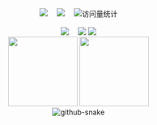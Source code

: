 <div align="center">
  

  <!-- profile logo 个人资料徽标 -->
  <div align="center">
    <a href="https://zone.ivan-zhang.com.cn/"><img src="https://img.shields.io/badge/Website-博客-blue" /></a>&emsp;
    <a href="https://www.researchgate.net/profile/Yifan-Zhang-253/"><img src="https://img.shields.io/badge/RG-ResearchGate-blue" /></a>&emsp;
  <!-- visitor statistics logo 访问量统计徽标 -->
    <img src="https://komarev.com/ghpvc/?username=ZhangIvan1&label=Views&color=0e75b6&style=flat" alt="访问量统计" />
</div> <br>

<!-- metrics 基础资料 -->
<picture>
<img src="https://cdn.jsdelivr.net/gh/ZhangIvan1/ZhangIvan1/assets/images/cxyduck.gif" />&emsp;
<img src="https://cdn.jsdelivr.net/gh/ZhangIvan1/ZhangIvan1/github-metrics/base.svg" />
<img src="https://cdn.jsdelivr.net/gh/ZhangIvan1/ZhangIvan1/assets/images/cxyduck.gif" />
</picture><br>

<!-- GitHub 数据统计 -->
<img align="" height="137px" src="https://github-readme-stats-git-masterrstaa-rickstaa.vercel.app/api?username=ZhangIvan1&hide_title=true&hide_border=true&show_icons=true&include_all_commits=true&line_height=21text_color=000&icon_color=000&bg_color=0,ea6161,ffc64d,fffc4d,52fa5a&theme=graywhite" />
<img align="" height="137px" src="https://github-readme-stats-git-masterrstaa-rickstaa.vercel.app/api/top-langs/?username=ZhangIvan1&hide_title=true&hide_border=true&layout=compact&langs_count=6&text_color=000&icon_color=fff&bg_color=0,52fa5a,4dfcff,c64dff&theme=graywhite" /><br>

<!-- Snake Code Contribution Map 贪吃蛇代码贡献图 -->
<picture>
  <source media="(prefers-color-scheme: dark)" srcset="https://cdn.jsdelivr.net/gh/ZhangIvan1/ZhangIvan1/profile-snake-contrib/github-contribution-grid-snake-dark.svg" />
  <source media="(prefers-color-scheme: light)" srcset="https://cdn.jsdelivr.net/gh/ZhangIvan1/ZhangIvan1/profile-snake-contrib/github-contribution-grid-snake.svg" />
  <img alt="github-snake" src="https://cdn.jsdelivr.net/gh/ZhangIvan1/ZhangIvan1/profile-snake-contrib/github-contribution-grid-snake-dark.svg" />
</picture><br>


</div> 
